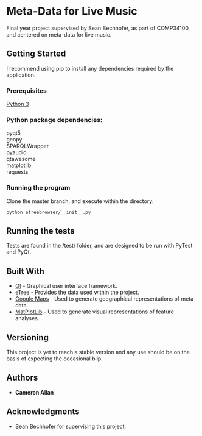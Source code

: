 # Meta-Data for Live Music

Final year project supervised by Sean Bechhofer, as part of COMP34100, and centered on meta-data for live music.

## Getting Started
I recommend using pip to install any dependencies required by the application.

### Prerequisites
[Python 3](https://www.python.org/download/releases/3.0/)

### Python package dependencies:    
pyqt5    
geopy    
SPARQLWrapper    
pyaudio    
qtawesome    
matplotlib    
requests    

### Running the program
Clone the master branch, and execute within the directory:
```
python etreebrowser/__init__.py
```

## Running the tests
Tests are found in the /test/ folder, and are designed to be run with PyTest and PyQt.

## Built With

* [Qt](https://www.qt.io/) - Graphical user interface framework.
* [eTree](http://etree.linkedmusic.org/) - Provides the data used within the project.
* [Google Maps](https://developers.google.com/maps/) - Used to generate geographical representations of meta-data.
* [MatPlotLib](https://matplotlib.org/) - Used to generate visual representations of feature analyses.

## Versioning

This project is yet to reach a stable version and any use should be on the basis of expecting the occasional blip.

## Authors

* **Cameron Allan**

## Acknowledgments

* Sean Bechhofer for supervising this project.

